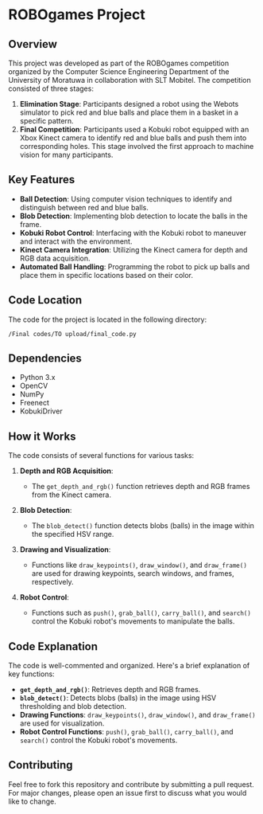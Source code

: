
# ROBOgames Project

## Overview
This project was developed as part of the ROBOgames competition organized by the Computer Science Engineering Department of the University of Moratuwa in collaboration with SLT Mobitel. The competition consisted of three stages: 

1. **Elimination Stage**: Participants designed a robot using the Webots simulator to pick red and blue balls and place them in a basket in a specific pattern.
2. **Final Competition**: Participants used a Kobuki robot equipped with an Xbox Kinect camera to identify red and blue balls and push them into corresponding holes. This stage involved the first approach to machine vision for many participants.

## Key Features
- **Ball Detection**: Using computer vision techniques to identify and distinguish between red and blue balls.
- **Blob Detection**: Implementing blob detection to locate the balls in the frame.
- **Kobuki Robot Control**: Interfacing with the Kobuki robot to maneuver and interact with the environment.
- **Kinect Camera Integration**: Utilizing the Kinect camera for depth and RGB data acquisition.
- **Automated Ball Handling**: Programming the robot to pick up balls and place them in specific locations based on their color.

## Code Location
The code for the project is located in the following directory: 
```
/Final codes/TO upload/final_code.py
```

## Dependencies
- Python 3.x
- OpenCV
- NumPy
- Freenect
- KobukiDriver

## How it Works
The code consists of several functions for various tasks:

1. **Depth and RGB Acquisition**:
   - The `get_depth_and_rgb()` function retrieves depth and RGB frames from the Kinect camera.
   
2. **Blob Detection**:
   - The `blob_detect()` function detects blobs (balls) in the image within the specified HSV range.

3. **Drawing and Visualization**:
   - Functions like `draw_keypoints()`, `draw_window()`, and `draw_frame()` are used for drawing keypoints, search windows, and frames, respectively.

4. **Robot Control**:
   - Functions such as `push()`, `grab_ball()`, `carry_ball()`, and `search()` control the Kobuki robot's movements to manipulate the balls.

## Code Explanation
The code is well-commented and organized. Here's a brief explanation of key functions:
- **`get_depth_and_rgb()`**: Retrieves depth and RGB frames.
- **`blob_detect()`**: Detects blobs (balls) in the image using HSV thresholding and blob detection.
- **Drawing Functions**: `draw_keypoints()`, `draw_window()`, and `draw_frame()` are used for visualization.
- **Robot Control Functions**: `push()`, `grab_ball()`, `carry_ball()`, and `search()` control the Kobuki robot's movements.

## Contributing
Feel free to fork this repository and contribute by submitting a pull request. For major changes, please open an issue first to discuss what you would like to change.
